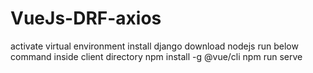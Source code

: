 # VueJs-DRF-axios

activate virtual environment
install django
download nodejs 
run below command inside client directory npm install -g @vue/cli
npm run serve
